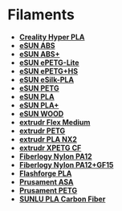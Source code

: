 # Filaments

- **[Creality Hyper PLA](./Creality%20Hyper%20PLA.md)**
- **[eSUN ABS](./eSUN%20ABS.md)**
- **[eSUN ABS+](./eSUN%20ABS+.md)**
- **[eSUN ePETG-Lite](./eSUN%20ePETG-Lite.md)**
- **[eSUN ePETG+HS](./eSUN%20ePETG+HS.md)**
- **[eSUN eSilk-PLA](./eSUN%20eSilk-PLA.md)**
- **[eSUN PETG](./eSUN%20PETG.md)**
- **[eSUN PLA](./eSUN%20PLA.md)**
- **[eSUN PLA+](./eSUN%20PLA+.md)**
- **[eSUN WOOD](./eSUN%20WOOD.md)**
- **[extrudr Flex Medium](./extrudr%20Flex%20Medium.md)**
- **[extrudr PETG](./extrudr%20PETG.md)**
- **[extrudr PLA NX2](./extrudr%20PLA%20NX2.md)**
- **[extrudr XPETG CF](./extrudr%20XPETG%20CF.md)**
- **[Fiberlogy Nylon PA12](./Fiberlogy%20Nylon%20PA12.md)**
- **[Fiberlogy Nylon PA12+GF15](./Fiberlogy%20Nylon%20PA12+GF15.md)**
- **[Flashforge PLA](./Flashforge%20PLA.md)**
- **[Prusament ASA](./Prusament%20ASA.md)**
- **[Prusament PETG](./Prusament%20PETG.md)**
- **[SUNLU PLA Carbon Fiber](./SUNLU%20PLA%20Carbon%20Fiber.md)**
